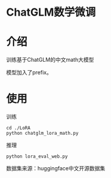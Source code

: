 # ChatGLM数学微调

# 介绍
训练基于ChatGLM的中文math大模型

模型加入了prefix。

# 使用
训练
```
cd ./LoRA
python chatglm_lora_math.py
```

推理
```
python lora_eval_web.py
```

数据集来源：huggingface中文开源数据集

